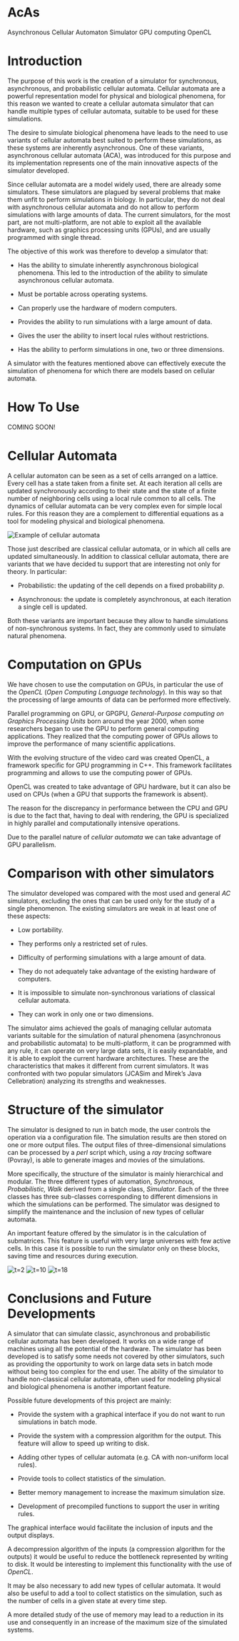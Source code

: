 # AcAs
Asynchronous Cellular Automaton Simulator GPU computing OpenCL


Introduction
============

The purpose of this work is the creation of a simulator for synchronous,
asynchronous, and probabilistic cellular automata. Cellular automata are
a powerful representation model for physical and biological phenomena,
for this reason we wanted to create a cellular automata simulator that
can handle multiple types of cellular automata, suitable to be used for
these simulations.

The desire to simulate biological phenomena have leads to the need to
use variants of cellular automata best suited to perform these
simulations, as these systems are inherently asynchronous. One of these
variants, asynchronous cellular automata (ACA), was introduced for this
purpose and its implementation represents one of the main innovative
aspects of the simulator developed.

Since cellular automata are a model widely used, there are already some
simulators. These simulators are plagued by several problems that make
them unfit to perform simulations in biology. In particular, they do not
deal with asynchronous cellular automata and do not allow to perform
simulations with large amounts of data. The current simulators, for the
most part, are not multi-platform, are not able to exploit all the
available hardware, such as graphics processing units (GPUs), and are
usually programmed with single thread.

The objective of this work was therefore to develop a simulator that:

-   Has the ability to simulate inherently asynchronous biological
    phenomena. This led to the introduction of the ability to simulate
    asynchronous cellular automata.

-   Must be portable across operating systems.

-   Can properly use the hardware of modern computers.

-   Provides the ability to run simulations with a large amount of data.

-   Gives the user the ability to insert local rules without
    restrictions.

-   Has the ability to perform simulations in one, two or three
    dimensions.

A simulator with the features mentioned above can effectively execute
the simulation of phenomena for which there are models based on cellular
automata.


How To Use
==========

COMING SOON!


Cellular Automata
=================

A cellular automaton can be seen as a set of cells arranged on a
lattice. Every cell has a state taken from a finite set. At each
iteration all cells are updated synchronously according to their state
and the state of a finite number of neighboring cells using a local rule
common to all cells. The dynamics of cellular automata can be very
complex even for simple local rules. For this reason they are a
complement to differential equations as a tool for modeling physical and
biological phenomena.


![Example of cellular automata](images/rule30.png)

Those just described are classical cellular automata, or in which all
cells are updated simultaneously. In addition to classical cellular
automata, there are variants that we have decided tu support that are
interesting not only for theory. In particular:

-   Probabilistic: the updating of the cell depends on a fixed
    probability $p$.

-   Asynchronous: the update is completely asynchronous, at each
    iteration a single cell is updated.

Both these variants are important because they allow to handle
simulations of non-synchronous systems. In fact, they are commonly used
to simulate natural phenomena.

Computation on GPUs
===================

We have chosen to use the computation on GPUs, in particular the use of
the *OpenCL* (*Open Computing Language technology*). In this way so that
the processing of large amounts of data can be performed more
effectively.

Parallel programming on GPU, or GPGPU, *General-Purpose computing on
Graphics Processing Units* born around the year 2000, when some
researchers began to use the GPU to perform general computing
applications. They realized that the computing power of GPUs allows to
improve the performance of many scientific applications.

With the evolving structure of the video card was created OpenCL, a
framework specific for GPU programming in C++. This framework
facilitates programming and allows to use the computing power of GPUs.

OpenCL was created to take advantage of GPU hardware, but it can also be
used on CPUs (when a GPU that supports the framework is absent).

The reason for the discrepancy in performance between the CPU and GPU is
due to the fact that, having to deal with rendering, the GPU is
specialized in highly parallel and computationally intensive operations.

Due to the parallel nature of *cellular automata* we can take advantage
of GPU parallelism.

Comparison with other simulators
================================

The simulator developed was compared with the most used and general *AC*
simulators, excluding the ones that can be used only for the study of a
single phenomenon. The existing simulators are weak in at least one of
these aspects:

-   Low portability.

-   They performs only a restricted set of rules.

-   Difficulty of performing simulations with a large amount of data.

-   They do not adequately take advantage of the existing hardware of
    computers.

-   It is impossible to simulate non-synchronous variations of classical
    cellular automata.

-   They can work in only one or two dimensions.

The simulator aims achieved the goals of managing cellular automata
variants suitable for the simulation of natural phenomena (asynchronous
and probabilistic automata) to be multi-platform, it can be programmed
with any rule, it can operate on very large data sets, it is easily
expandable, and it is able to exploit the current hardware
architectures. These are the characteristics that makes it different
from current simulators. It was confronted with two popular simulators
(JCASim and Mirek’s Java Cellebration) analyzing its strengths and
weaknesses.

Structure of the simulator
==========================

The simulator is designed to run in batch mode, the user controls the
operation via a configuration file. The simulation results are then
stored on one or more output files. The output files of
three-dimensional simulations can be processed by a *perl* script which,
using a *ray tracing* software (Povray), is able to generate images and
movies of the simulations.

More specifically, the structure of the simulator is mainly hierarchical
and modular. The three different types of automation, *Synchronous,
Probabilistic, Walk* derived from a single class, *Simulator*. Each of
the three classes has three sub-classes corresponding to different
dimensions in which the simulations can be performed. The simulator was
designed to simplify the maintenance and the inclusion of new types of
cellular automata.

An important feature offered by the simulator is in the calculation of
submatrices. This feature is useful with very large universes with few
active cells. In this case it is possible to run the simulator only on
these blocks, saving time and resources during execution.

![t=2](images/002.png) ![t=10](images/010.png) ![t=18](images/018.png)

Conclusions and Future Developments
===================================

A simulator that can simulate classic, asynchronous and probabilistic
cellular automata has been developed. It works on a wide range of
machines using all the potential of the hardware. The simulator has been
developed is to satisfy some needs not covered by other simulators, such
as providing the opportunity to work on large data sets in batch mode
without being too complex for the end user. The ability of the simulator
to handle non-classical cellular automata, often used for modeling
physical and biological phenomena is another important feature.

Possible future developments of this project are mainly:


-   Provide the system with a graphical interface if you do not want to
    run simulations in batch mode.

-   Provide the system with a compression algorithm for the output. This
    feature will allow to speed up writing to disk.

-   Adding other types of cellular automata (e.g. CA with non-uniform
    local rules).

-   Provide tools to collect statistics of the simulation.

-   Better memory management to increase the maximum simulation size.

-   Development of precompiled functions to support the user in writing
    rules.

The graphical interface would facilitate the inclusion of inputs and the
output displays.

A decompression algorithm of the inputs (a compression algorithm for the
outputs) it would be useful to reduce the bottleneck represented by
writing to disk. It would be interesting to implement this functionality
with the use of *OpenCL*.

It may be also necessary to add new types of cellular automata. It would
also be useful to add a tool to collect statistics on the simulation,
such as the number of cells in a given state at every time step.

A more detailed study of the use of memory may lead to a reduction in
its use and consequently in an increase of the maximum size of the
simulated systems.


